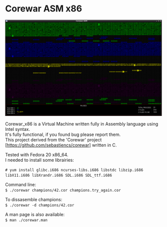 Corewar ASM x86
=====

![Alt text](img/corewar.png?raw=true "Corewar ASM")

Corewar_x86 is a Virtual Machine written fully in Assembly language using Intel syntax.   
It's fully functional, if you found bug please report them.   
This project derived from the 'Corewar' project [https://github.com/sebastiencs/corewar] written in C.

Tested with Fedora 20 x86_64.  
I needed to install some librairies:  

`# yum install glibc.i686 ncurses-libs.i686 libstdc libzip.i686 libX11.i686 libXrandr.i686 SDL.i686 SDL_ttf.i686`
  
Command line:   
`$ ./corewar champions/42.cor champions.try_again.cor`  
  
To dissasemble champions:   
`$ ./corewar -d champions/42.cor`

A man page is also available:   
`$ man ./corewar.man  `
